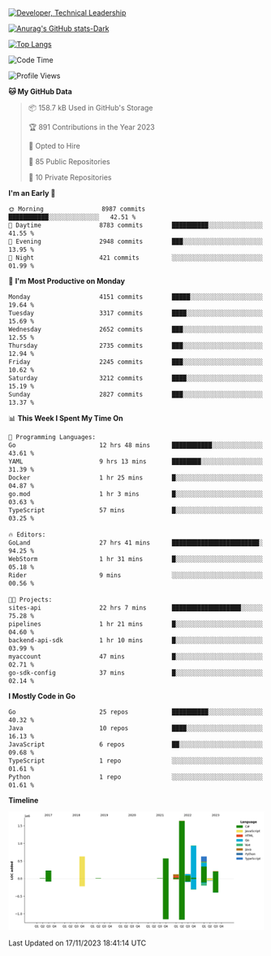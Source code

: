 <div>
  <a href="https://www.linkedin.com/in/arielpineiro/" target="_blank" rel="nofollow noopener noreferrer">
    <img src="https://img.shields.io/badge/-LinkedIn-%230077B5?style=for-the-badge&logo=linkedin&logoColor=white" alt="Developer, Technical Leadership" title="Ariel Piñeiro">
  </a>
</div>

[![Anurag's GitHub stats-Dark](https://github-readme-stats.vercel.app/api?username=arielsrv&show_icons=true&theme=dark#gh-dark-mode-only)](https://github.com/anuraghazra/github-readme-stats#gh-dark-mode-only)

[![Top Langs](https://github-readme-stats.vercel.app/api/top-langs/?username=arielsrv&layout=compact&langs_count=10&theme=dark#gh-dark-mode-only)](https://github.com/anuraghazra/github-readme-stats&theme=dark#gh-dark-mode-only)

<!--START_SECTION:waka-->
![Code Time](http://img.shields.io/badge/Code%20Time-302%20hrs%2042%20mins-blue)

![Profile Views](http://img.shields.io/badge/Profile%20Views-1-blue)

**🐱 My GitHub Data** 

> 📦 158.7 kB Used in GitHub's Storage 
 > 
> 🏆 891 Contributions in the Year 2023
 > 
> 💼 Opted to Hire
 > 
> 📜 85 Public Repositories 
 > 
> 🔑 10 Private Repositories 
 > 
**I'm an Early 🐤** 

```text
🌞 Morning                8987 commits        ███████████░░░░░░░░░░░░░░   42.51 % 
🌆 Daytime                8783 commits        ██████████░░░░░░░░░░░░░░░   41.55 % 
🌃 Evening                2948 commits        ███░░░░░░░░░░░░░░░░░░░░░░   13.95 % 
🌙 Night                  421 commits         ░░░░░░░░░░░░░░░░░░░░░░░░░   01.99 % 
```
📅 **I'm Most Productive on Monday** 

```text
Monday                   4151 commits        █████░░░░░░░░░░░░░░░░░░░░   19.64 % 
Tuesday                  3317 commits        ████░░░░░░░░░░░░░░░░░░░░░   15.69 % 
Wednesday                2652 commits        ███░░░░░░░░░░░░░░░░░░░░░░   12.55 % 
Thursday                 2735 commits        ███░░░░░░░░░░░░░░░░░░░░░░   12.94 % 
Friday                   2245 commits        ███░░░░░░░░░░░░░░░░░░░░░░   10.62 % 
Saturday                 3212 commits        ████░░░░░░░░░░░░░░░░░░░░░   15.19 % 
Sunday                   2827 commits        ███░░░░░░░░░░░░░░░░░░░░░░   13.37 % 
```


📊 **This Week I Spent My Time On** 

```text
💬 Programming Languages: 
Go                       12 hrs 48 mins      ███████████░░░░░░░░░░░░░░   43.61 % 
YAML                     9 hrs 13 mins       ████████░░░░░░░░░░░░░░░░░   31.39 % 
Docker                   1 hr 25 mins        █░░░░░░░░░░░░░░░░░░░░░░░░   04.87 % 
go.mod                   1 hr 3 mins         █░░░░░░░░░░░░░░░░░░░░░░░░   03.63 % 
TypeScript               57 mins             █░░░░░░░░░░░░░░░░░░░░░░░░   03.25 % 

🔥 Editors: 
GoLand                   27 hrs 41 mins      ████████████████████████░   94.25 % 
WebStorm                 1 hr 31 mins        █░░░░░░░░░░░░░░░░░░░░░░░░   05.18 % 
Rider                    9 mins              ░░░░░░░░░░░░░░░░░░░░░░░░░   00.56 % 

🐱‍💻 Projects: 
sites-api                22 hrs 7 mins       ███████████████████░░░░░░   75.28 % 
pipelines                1 hr 21 mins        █░░░░░░░░░░░░░░░░░░░░░░░░   04.60 % 
backend-api-sdk          1 hr 10 mins        █░░░░░░░░░░░░░░░░░░░░░░░░   03.99 % 
myaccount                47 mins             █░░░░░░░░░░░░░░░░░░░░░░░░   02.71 % 
go-sdk-config            37 mins             █░░░░░░░░░░░░░░░░░░░░░░░░   02.14 % 
```

**I Mostly Code in Go** 

```text
Go                       25 repos            ██████████░░░░░░░░░░░░░░░   40.32 % 
Java                     10 repos            ████░░░░░░░░░░░░░░░░░░░░░   16.13 % 
JavaScript               6 repos             ██░░░░░░░░░░░░░░░░░░░░░░░   09.68 % 
TypeScript               1 repo              ░░░░░░░░░░░░░░░░░░░░░░░░░   01.61 % 
Python                   1 repo              ░░░░░░░░░░░░░░░░░░░░░░░░░   01.61 % 
```



**Timeline**

![Lines of Code chart](https://raw.githubusercontent.com/arielsrv/arielsrv/main/assets/bar_graph.png)


 Last Updated on 17/11/2023 18:41:14 UTC
<!--END_SECTION:waka-->
